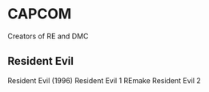 # CAPCOM
Creators of RE and DMC

## Resident Evil
Resident Evil (1996)
Resident Evil 1 REmake
Resident Evil 2